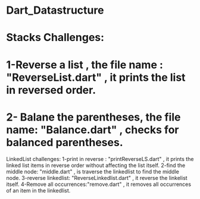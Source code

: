 # Dart_Datastructure
# Stacks Challenges:
# 1-Reverse a list , the file name : "ReverseList.dart" , it prints the list in reversed order.
# 2- Balane the parentheses, the file name: "Balance.dart" , checks for balanced parentheses.

LinkedList challenges:
1-print in reverse : "printReverseLS.dart" , it prints the linked list items in reverse order without affecting the list itself.
2-find the middle node: "middle.dart" , is traverse the linkedlist to find the middle node.
3-reverse linkedlist: "ReverseLinkedlist.dart" , it reverse the linkelist itself.
4-Remove all occurrences:"remove.dart" , it removes all occurrences of an item in the linkedlist.

